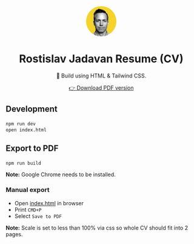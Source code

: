 <div style="text-align:center">
<img style="border-radius:40px;" src="assets/profile.png" width="80" height="80" />

# Rostislav Jadavan Resume (CV)

🚀 Build using HTML & Tailwind CSS.

[👉 Download PDF version](https://github.com/rostislavjadavan/cv/releases/latest/download/cv.pdf)

</div>

## Development

```
npm run dev
open index.html
```

## Export to PDF

```
npm run build
```

**Note:** Google Chrome needs to be installed.

### Manual export

- Open [index.html](index.html) in browser
- Print `CMD+P`
- Select `Save to PDF`

**Note:** Scale is set to less than 100% via css so whole CV should fit into 2 pages.
